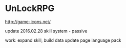 # UnLockRPG
http://game-icons.net/

update 2016.02.28
 skill system - passive

work:
 expand skill, build data
 update page
 language pack
